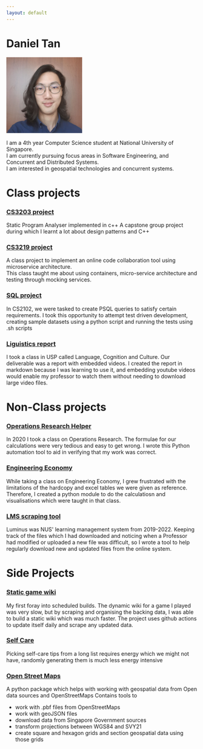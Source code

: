 ```yaml
---
layout: default
---
```

# Daniel Tan

<img src="/assets/img/myFace.jpg" alt="" width="200" />
<br/>

I am a 4th year Computer Science student at National University of Singapore.  
I am currently pursuing focus areas in Software Engineering, and Concurrent and Distributed Systems.  
I am interested in geospatial technologies and concurrent systems.



# Class projects

### [CS3203 project](https://github.com/cookiedan42/CS3203_project)
Static Program Analyser implemented in c++
A capstone group project during which I learnt a lot about design patterns and C++

### [CS3219 project](https://github.com/cookiedan42/cs3219-project-ay2223s1-g47)  
A class project to implement an online code collaboration tool using microservice architecture.  
This class taught me about using containers, micro-service architecture and testing through mocking services.

### [SQL project](https://github.com/cookiedan42/CS2102_Project_pt2)
In CS2102, we were tasked to create PSQL queries to satisfy certain requirements. I took this opportunity to attempt test driven development, creating sample datasets using a python script and running the tests using .sh scripts

### [Liguistics report](https://github.com/cookiedan42/LCC-gesture)
I took a class in USP called Language, Cognition and Culture. Our deliverable was a report with embedded videos. I created the report in markdown because I was learning to use it, and embedding youtube videos would enable my professor to watch them without needing to download large video files.

<!-- ### [CS2103 project](https://github.com/cookiedan42/tp)
Software engineering group project implemented in Java -->

# Non-Class projects

### [Operations Research Helper](https://github.com/cookiedan42/OperationsResearch_1)
In 2020 I took a class on Operations Research. The formulae for our calculations were very tedious and easy to get wrong. I wrote this Python automation tool to aid in verifying that my work was correct.

### [Engineering Economy](https://github.com/cookiedan42/EnginEcon)
While taking a class on Engineering Economy, I grew frustrated with the limitations of the hardcopy and excel tables we were given as reference. Therefore, I created a python module to do the calculatiosn and visualisations which were taught in that class.

### [LMS scraping tool](https://github.com/cookiedan42/pyLuminus)
Luminus was NUS' learning management system from 2019-2022. Keeping track of the files which I had downloaded and noticing when a Professor had modified or uploaded a new file was difficult, so I wrote a tool to help regularly download new and updated files from the online system.

# Side Projects

### [Static game wiki](https://github.com/cookiedan42/StaticDex)
My first foray into scheduled builds. The dynamic wiki for a game I played was very slow, but by scraping and organising the backing data, I was able to build a static wiki which was much faster. The project uses github actions to update itself daily and scrape any updated data.


### [Self Care](https://github.com/cookiedan42/help_gen)
Picking self-care tips from a long list requires energy which we might not have, randomly generating them is much less energy intensive

### [Open Street Maps](https://github.com/cookiedan42/osm-toolbox)
A python package which helps with working with geospatial data from Open data sources and OpenStreetMaps
Contains tools to

- work with .pbf files from OpenStreetMaps
- work with geoJSON files
- download data from Singapore Government sources
- transform projections between WGS84 and SVY21
- create square and hexagon grids and section geospatial data using those grids

